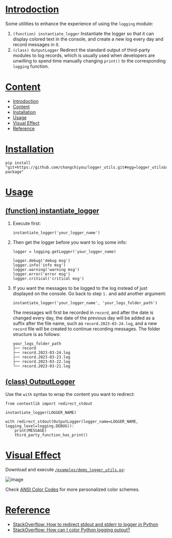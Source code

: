 # [Introdoction](#content)
Some utilities to enhance the experience of using the `logging` module:

1. `(function) instantiate_logger`
   Instantiate the logger so that it can display colored text in the console, and create a new log every day and record messages in it.
2. `(class) OutputLogger`
   Redirect the standard output of third-party modules to log records, which is usually used when developers are unwilling to spend time manually changing `print()` to the corresponding `logging` function.

# [Content](#content)
- [Introdoction](#introdoction)
- [Content](#content)
- [Installation](#installation)
- [Usage](#usage)
- [Visual Effect](#visual-effect)
- [Reference](#reference)

# [Installation](#content)
```
pip install "git+https://github.com/changchiyou/logger_utils.git#egg=logger_utils&subdirectory=python-package"
```

# [Usage](#content)
## [(function) instantiate_logger](#content)
1. Execute first:
    ```
    instantiate_logger('your_logger_name')
    ```
2. Then get the logger before you want to log some info:
    ```
    logger = logging.getLogger('your_logger_name)

    logger.debug('debug msg')
    logger.info('info msg')
    logger.warning('warning msg')
    logger.error('error msg')
    logger.critical('critical msg')
    ```
3. If you want the messages to be logged to the log instead of just displayed on the console. Go back to step `1.` and add another argument:
    ```
    instantiate_logger('your_logger_name', 'your_logs_folder_path')
    ```
    The messages will first be recorded in `record`, and after the date is changed every day, the date of the previous day will be added as a suffix after the file name, such as `record.2023-03-24.log`, and a new `record` file will be created to continue recording messages. The folder structure is as follows:
    ```
    your_logs_folder_path
    ├── record
    ├── record.2023-03-24.log
    ├── record.2023-03-23.log
    ├── record.2023-03-22.log
    └── record.2023-03-21.log
    ```

## [(class) OutputLogger](#content)
Use the `with` syntax to wrap the content you want to redirect:
```
from contextlib import redirect_stdout

instantiate_logger(LOGGER_NAME)

with redirect_stdout(OutputLogger(logger_name=LOGGER_NAME, logging_level=logging.DEBUG)):
    print(MESSAGE)
    third_party_function_has_print()
```

# [Visual Effect](#content)

Download and execute [`/examples/demo_logger_utils.py`](/examples/demo_logger_utils.py):

![image](https://i.imgur.com/fEOZr2e.png)

Check [ANSI Color Codes](https://talyian.github.io/ansicolors/) for more personalized color schemes.

# [Reference](#content)
- [StackOverflow: How to redirect stdout and stderr to logger in Python](https://stackoverflow.com/a/31688396)
- [StackOverflow: How can I color Python logging output?](https://stackoverflow.com/a/56944256)
